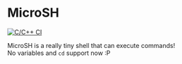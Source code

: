# MicroSH

[![C/C++ CI](https://github.com/p1xeldust/microsh/actions/workflows/c-cpp.yml/badge.svg)](https://github.com/p1xeldust/microsh/actions/workflows/c-cpp.yml)

MicroSH is a really tiny shell that can execute commands!  
No variables and `cd` support now :P 
